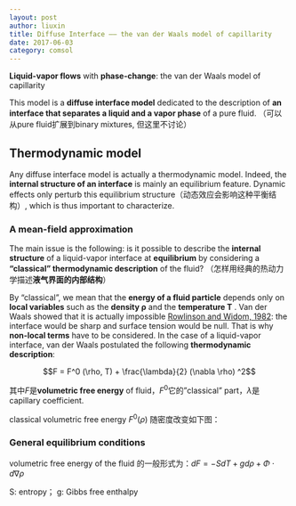 ```yaml
---
layout: post
author: liuxin
title: Diffuse Interface —— the van der Waals model of capillarity   
date: 2017-06-03
category: comsol
---
```

<script type="text/x-mathjax-config">MathJax.Hub.Config({tex2jax: {inlineMath:[['$','$']]}});</script>
<script type="text/javascript" src="http://cdn.mathjax.org/mathjax/latest/MathJax.js?config=TeX-AMS-MML_HTMLorMML"></script>

**Liquid-vapor flows** with **phase-change**: the van der Waals model of capillarity 

This model is a **diffuse interface model** dedicated to the description of **an interface that separates a liquid and a vapor phase** of a pure fluid.
（可以从pure fluid扩展到binary mixtures, 但这里不讨论）

## Thermodynamic model

Any diffuse interface model is actually a thermodynamic model. Indeed, the **internal structure of an interface** is mainly an equilibrium feature. Dynamic effects only perturb this equilibrium structure（动态效应会影响这种平衡结构）, which is thus important to characterize. 

### A mean-field approximation

The main issue is the following: is it possible to describe the **internal structure** of a liquid-vapor interface at **equilibrium** by considering a **“classical” thermodynamic description** of the fluid? （怎样用经典的热动力学描述**液气界面的内部结构**）

By “classical”, we mean that the **energy of a fluid particle** depends only on **local variables** such as the **density ρ** and the **temperature T** . Van der Waals showed that it is actually impossible [Rowlinson and Widom, 1982](): the interface would be sharp and surface tension would be null. That is why **non-local terms** have to be considered. In the case of a liquid-vapor interface, van der Waals postulated the following **thermodynamic description**: 

$$F = F^0 (\rho, T) + \frac{\lambda}{2} (\nabla \rho) ^2$$

其中$F$是**volumetric free energy** of fluid，$F^0$它的”classical” part，$\lambda$是capillary coefficient.

classical volumetric free energy $F^0(\rho)$ 随密度改变如下图：
![]()

### General equilibrium conditions 

volumetric free energy of the fluid 的一般形式为：$d F = -S dT + g d \rho + \Phi \cdot d \nabla \rho$

S: entropy； g: Gibbs free enthalpy 






